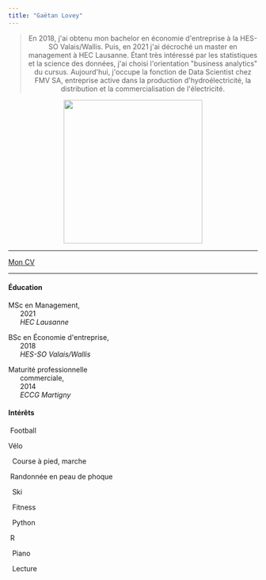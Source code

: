 ```yaml
---
title: "Gaëtan Lovey"
---
```


<div style="text-align:center;">

> En 2018, j'ai obtenu mon bachelor en économie d'entreprise à la HES-SO Valais/Wallis. Puis, en 2021 j'ai décroché un master en management à HEC Lausanne. Étant très intéressé par les statistiques et la science des données, j'ai choisi l'orientation "business analytics" du cursus. Aujourd'hui, j'occupe la fonction de Data Scientist chez FMV SA, entreprise active dans la production d'hydroélectricité, la distribution et la commercialisation de l'électricité.

</div>

<div style="text-align:center;">
  <img src="/profile.png" width="280" height="290"/>
</div>

---

[Mon CV](https://glovey.netlify.app/fr/curriculum-vitæ/)

---

<div class="container">
   <div class="col-lg-6 col-md-6 col-sm-12 col-xs-12">
   
#### **Éducation** 

<i class="fas fa-graduation-cap"></i> MSc en Management, <br/>      2021
<br/>      *HEC Lausanne*

<i class="fas fa-graduation-cap"></i> BSc en Économie d'entreprise, <br/>      2018 
<br/>      *HES-SO Valais/Wallis*

<i class="fas fa-graduation-cap"></i> Maturité professionnelle <br/>      commerciale, <br/>      2014 
<br/>      *ECCG Martigny*
  
   </div>
   <div class="col-lg-6 col-md-6 col-sm-12 col-xs-12">
   
#### **Intérêts** 
    
<i class="far fa-futbol"></i>  Football 
<br/>

<i class="fas fa-bicycle"></i> Vélo
<br/>

<i class="fas fa-running"></i>   Course à pied, marche
<br/>

<i class="fas fa-skiing-nordic"></i>  Randonnée en peau de phoque
<br/>

<i class="fas fa-skiing"></i>   Ski
<br/>

<i class="fas fa-heartbeat"></i>   Fitness
<br/>

<i class="fab fa-python"></i>   Python
<br/>

<i class="fab fa-r-project"></i>  R
<br/>

<i class="fas fa-music"></i>   Piano
<br/>

<i class="fas fa-book-reader"></i>   Lecture
<br/>

   </div>
</div>
